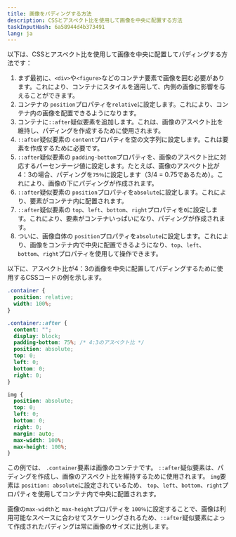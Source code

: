 ```yaml
---
title: 画像をパディングする方法
description: CSSとアスペクト比を使用して画像を中央に配置する方法
taskInputHash: 6a58944d4b373491
lang: ja
---
```

以下は、CSSとアスペクト比を使用して画像を中央に配置してパディングする方法です：

1. まず最初に、`<div>`や`<figure>`などのコンテナ要素で画像を囲む必要があります。これにより、コンテナにスタイルを適用して、内側の画像に影響を与えることができます。
2. コンテナの `position`プロパティを`relative`に設定します。これにより、コンテナ内の画像を配置できるようになります。
3. コンテナに`::after`疑似要素を追加します。これは、画像のアスペクト比を維持し、パディングを作成するために使用されます。
4. `::after`疑似要素の `content`プロパティを空の文字列に設定します。これは要素を作成するために必要です。
5. `::after`疑似要素の `padding-bottom`プロパティを、画像のアスペクト比に対応するパーセンテージ値に設定します。たとえば、画像のアスペクト比が4：3の場合、パディングを`75％`に設定します（3/4 = 0.75であるため）。これにより、画像の下にパディングが作成されます。
6. `::after`疑似要素の `position`プロパティを`absolute`に設定します。これにより、要素がコンテナ内に配置されます。
7. `::after`疑似要素の `top`、`left`、`bottom`、`right`プロパティを`0`に設定します。これにより、要素がコンテナいっぱいになり、パディングが作成されます。
8. ついに、画像自体の `position`プロパティを`absolute`に設定します。これにより、画像をコンテナ内で中央に配置できるようになり、`top`、`left`、`bottom`、`right`プロパティを使用して操作できます。

以下に、アスペクト比が4：3の画像を中央に配置してパディングするために使用するCSSコードの例を示します。

```css
.container {
  position: relative;
  width: 100%;
}

.container::after {
  content: "";
  display: block;
  padding-bottom: 75%; /* 4:3のアスペクト比 */
  position: absolute;
  top: 0;
  left: 0;
  bottom: 0;
  right: 0;
}

img {
  position: absolute;
  top: 0;
  left: 0;
  bottom: 0;
  right: 0;
  margin: auto;
  max-width: 100%;
  max-height: 100%;
}
```

この例では、 `.container`要素は画像のコンテナです。 `::after`疑似要素は、パディングを作成し、画像のアスペクト比を維持するために使用されます。 `img`要素は `position: absolute`に設定されているため、 `top`、`left`、`bottom`、`right`プロパティを使用してコンテナ内で中央に配置されます。

画像の`max-width`と `max-height`プロパティを `100％`に設定することで、画像は利用可能なスペースに合わせてスケーリングされるため、`::after`疑似要素によって作成されたパディングは常に画像のサイズに比例します。
